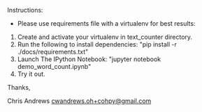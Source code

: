 Instructions:

- Please use requirements file with a virtualenv for best results:
1. Create and activate your virtualenv in text_counter directory.
2. Run the following to install dependencies:  "pip install -r ./docs/requirements.txt"
3. Launch The IPython Notebook: "jupyter notebook demo_word_count.ipynb"
4. Try it out.

Thanks,

Chris Andrews
cwandrews.oh+cohpy@gmail.com
